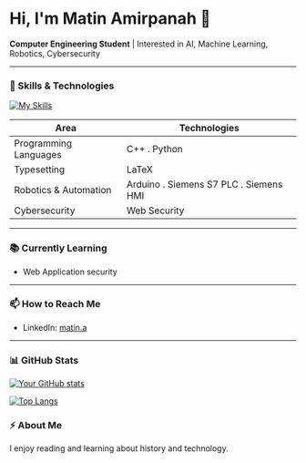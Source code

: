 # Hi, I'm **Matin Amirpanah** 👋

**Computer Engineering Student** | Interested in AI, Machine Learning, Robotics, Cybersecurity

---

### 🔧 Skills & Technologies
[![My Skills](https://skillicons.dev/icons?i=py,cpp,latex,linux,arduino)](https://skillicons.dev)

| Area | Technologies |
|------|---------------|
| Programming Languages | C++ . Python |
| Typesetting | LaTeX |
| Robotics & Automation | Arduino . Siemens S7 PLC . Siemens HMI  |
| Cybersecurity | Web Security |

---

### 📚 Currently Learning

- Web Application security

---

### 📫 How to Reach Me

- LinkedIn: [matin.a](https://www.linkedin.com/in/matin-a-942865298/)

---

### 📊 GitHub Stats

[![Your GitHub stats](https://github-readme-stats.vercel.app/api?username=Matin0789&show_icons=true&theme=radical)](https://github.com/Matin0789)

[![Top Langs](https://github-readme-stats.vercel.app/api/top-langs/?username=Matin0789&layout=compact&theme=radical)](https://github.com/Matin0789)

### ⚡ About Me

I enjoy reading and learning about history and technology.
